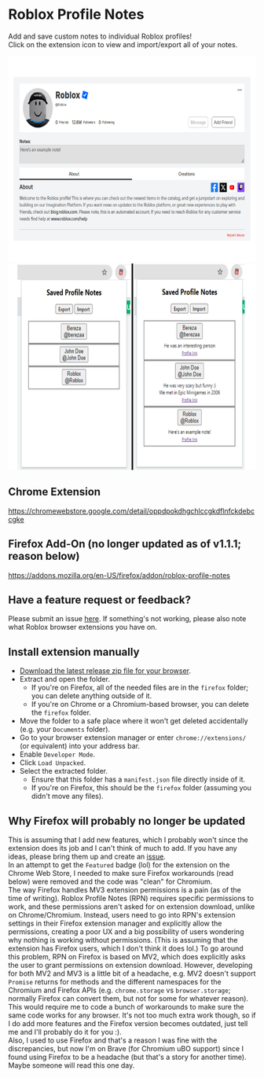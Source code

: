 # Roblox Profile Notes  

Add and save custom notes to individual Roblox profiles!  
Click on the extension icon to view and import/export all of your notes.

<img src="./images/example.png" height=420px></img>
<img src="./images/popup.png" height=420px></img>

## Chrome Extension
https://chromewebstore.google.com/detail/oppdpokdhgchlccgkdflnfckdebccgke

## Firefox Add-On (no longer updated as of v1.1.1; reason below)
https://addons.mozilla.org/en-US/firefox/addon/roblox-profile-notes

## Have a feature request or feedback?
Please submit an issue [here](https://github.com/charleskimbac/roblox-profile-notes/issues). If something's not working, please also note what Roblox browser extensions you have on.

## Install extension manually
- [Download the latest release zip file for your browser](https://github.com/charleskimbac/roblox-profile-notes/releases).
- Extract and open the folder.
  - If you're on Firefox, all of the needed files are in the `firefox` folder; you can delete anything outside of it.
  - If you're on Chrome or a Chromium-based browser, you can delete the `firefox` folder.
- Move the folder to a safe place where it won't get deleted accidentally (e.g. your `Documents` folder).
- Go to your browser extension manager or enter `chrome://extensions/` (or equivalent) into your address bar.
- Enable `Developer Mode`.
- Click `Load Unpacked`.
- Select the extracted folder.
  - Ensure that this folder has a `manifest.json` file directly inside of it.
  - If you're on Firefox, this should be the `firefox` folder (assuming you didn't move any files).

## Why Firefox will probably no longer be updated
This is assuming that I add new features, which I probably won't since the extension does its job and I can't think of much to add. If you have any ideas, please bring them up and create an [issue](https://github.com/charleskimbac/roblox-profile-notes/issues).  
In an attempt to get the `Featured` badge (lol) for the extension on the Chrome Web Store, I needed to make sure Firefox workarounds (read below) were removed and the code was "clean" for Chromium.    
The way Firefox handles MV3 extension permissions is a pain (as of the time of writing). Roblox Profile Notes (RPN) requires specific permissions to work, and these permissions aren't asked for on extension download, unlike on Chrome/Chromium. Instead, users need to go into RPN's extension settings in their Firefox extension manager and explicitly allow the permissions, creating a poor UX and a big possibility of users wondering why nothing is working without permissions. (This is assuming that the extension has Firefox users, which I don't think it does lol.) To go around this problem, RPN on Firefox is based on MV2, which does explicitly asks the user to grant permissions on extension download. However, developing for both MV2 and MV3 is a little bit of a headache, e.g. MV2 doesn't support `Promise` returns for methods and the different namespaces for the Chromium and Firefox APIs (e.g. `chrome.storage` vs `browser.storage`; normally Firefox can convert them, but not for some for whatever reason). This would require me to code a bunch of workarounds to make sure the same code works for any browser. It's not too much extra work though, so if I do add more features and the Firefox version becomes outdated, just tell me and I'll probably do it for you :).  
Also, I used to use Firefox and that's a reason I was fine with the discrepancies, but now I'm on Brave (for Chromium uBO support) since I found using Firefox to be a headache (but that's a story for another time).  
Maybe someone will read this one day.
